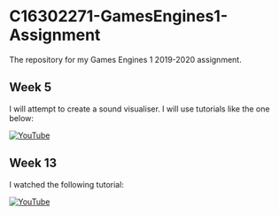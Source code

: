 # C16302271-GamesEngines1-Assignment
The repository for my Games Engines 1 2019-2020 assignment.

## Week 5
I will attempt to create a sound visualiser. I will use tutorials like the one below:

[![YouTube](http://img.youtube.com/vi/GHc9RF258VA/0.jpg)](https://www.youtube.com/watch?v=GHc9RF258VA)

## Week 13
I watched the following tutorial:

[![YouTube](http://img.youtube.com/vi/wtXirrO-iNA/0.jpg)](https://www.youtube.com/watch?v=wtXirrO-iNA)